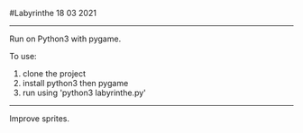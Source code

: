 #Labyrinthe
18 03 2021

***

Run on Python3 with pygame.

To use:

1. clone the project
2. install python3 then pygame
3. run using 'python3 labyrinthe.py' 

***

Improve sprites.



